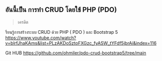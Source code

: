 ## อันนี้เป็น การทำ CRUD โดยใช้ PHP (PDO) 

>เครดิต

รียนรู้การสร้างระบบ CRUD ด้วย PHP ( PDO ) และ Bootstrap 5  
https://www.youtube.com/watch?v=blrfJhaKAms&list=PLzAKDoSztoFXGzc_fyASW_tYFdf5jbrAi&index=116

Git HUB 
https://github.com/ohmiler/pdo-crud-bootstrap5/tree/main
